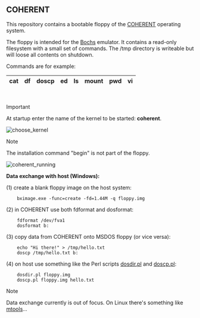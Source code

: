 ## COHERENT ##

This repository contains a bootable floppy of the [COHERENT](https://en.wikipedia.org/wiki/Coherent_(operating_system)) operating
system.

The floppy is intended for the [Bochs](https://bochs.sourceforge.io/) emulator. It contains a read-only
filesystem with a small set of commands. The /tmp directory is writeable
but will loose all contents on shutdown.

Commands are for example:

| cat | df | doscp | ed | ls | mount | pwd | vi |
| --- | -- | ----- | -- | -- | ----- | --- | -- |

<br>

> [!IMPORTANT]
> At startup enter the name of the kernel to be started: **coherent**.

![choose_kernel](https://github.com/user-attachments/assets/f3ede557-7fdc-498d-8a4d-1200f9d3055c)

> [!NOTE]
> The installation command "begin" is not part of the floppy.

![coherent_running](https://github.com/user-attachments/assets/66fa153e-ff98-4a53-9e10-47f90e51903a)

**Data exchange with host (Windows):**

(1) create a blank floppy image on the host system:
```
    bximage.exe -func=create -fd=1.44M -q floppy.img
```
(2) in COHERENT use both fdformat and dosformat:
```
    fdformat /dev/fva1
    dosformat b:
```
(3) copy data from COHERENT onto MSDOS floppy (or vice versa):
```
    echo "Hi there!" > /tmp/hello.txt
    doscp /tmp/hello.txt b:
```
(4) on host use something like the Perl scripts [dosdir.pl](...) and [doscp.pl](...):
```
    dosdir.pl floppy.img
    doscp.pl floppy.img hello.txt
```

> [!NOTE]
> Data exchange currently is out of focus. On Linux there's something like [mtools](https://www.gnu.org/software/mtools/)...
